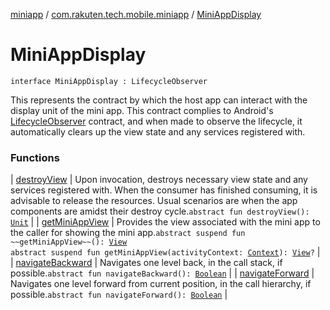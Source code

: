 [miniapp](../../index.md) / [com.rakuten.tech.mobile.miniapp](../index.md) / [MiniAppDisplay](./index.md)

# MiniAppDisplay

`interface MiniAppDisplay : LifecycleObserver`

This represents the contract by which the host app can interact with the
display unit of the mini app.
This contract complies to Android's [LifecycleObserver](#) contract, and when made to observe
the lifecycle, it automatically clears up the view state and any services registered with.

### Functions

| [destroyView](destroy-view.md) | Upon invocation, destroys necessary view state and any services registered with. When the consumer has finished consuming, it is advisable to release the resources. Usual scenarios are when the app components are amidst their destroy cycle.`abstract fun destroyView(): `[`Unit`](https://kotlinlang.org/api/latest/jvm/stdlib/kotlin/-unit/index.html) |
| [getMiniAppView](get-mini-app-view.md) | Provides the view associated with the mini app to the caller for showing the mini app.`abstract suspend fun ~~getMiniAppView~~(): `[`View`](https://developer.android.com/reference/android/view/View.html)<br>`abstract suspend fun getMiniAppView(activityContext: `[`Context`](https://developer.android.com/reference/android/content/Context.html)`): `[`View`](https://developer.android.com/reference/android/view/View.html)`?` |
| [navigateBackward](navigate-backward.md) | Navigates one level back, in the call stack, if possible.`abstract fun navigateBackward(): `[`Boolean`](https://kotlinlang.org/api/latest/jvm/stdlib/kotlin/-boolean/index.html) |
| [navigateForward](navigate-forward.md) | Navigates one level forward from current position, in the call hierarchy, if possible.`abstract fun navigateForward(): `[`Boolean`](https://kotlinlang.org/api/latest/jvm/stdlib/kotlin/-boolean/index.html) |

